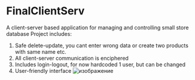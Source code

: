 # FinalClientServ
A client-server based application for managing and controlling small store database
Project includes:
1) Safe delete-update, you cant enter wrong data or create two products with same name etc.
2) All client-server communication is enciphered
3) Includes login-logout, for now hardcoded 1 user, but can be changed
4) User-friendly interface
   ![изображение](https://github.com/AntonGog171/FinalClientServ/assets/93650068/a326cb64-e323-45d6-bac8-c07e1c758f54)
